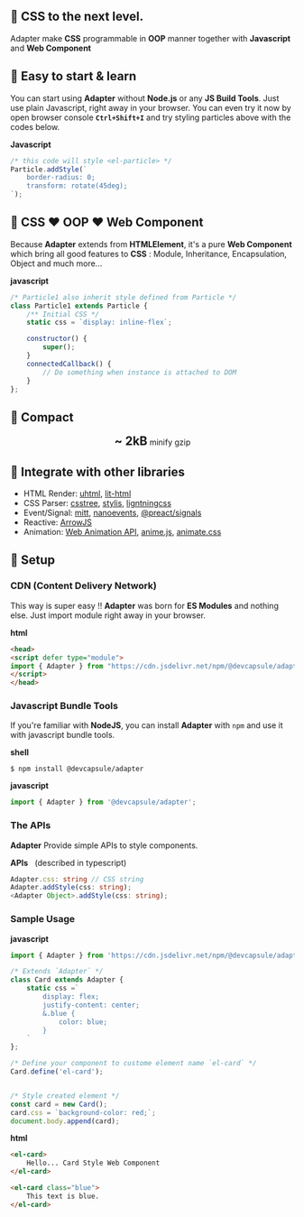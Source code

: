 ## 🎉 CSS to the next level.

Adapter make **CSS** programmable in **OOP** manner together with **Javascript** and **Web Component**

## 🎉 Easy to start & learn
You can start using **Adapter** without **Node.js** or any
**JS Build Tools**. Just use plain Javascript, right away in your browser.
You can even try it now by open browser console **`Ctrl+Shift+I`** and try
styling particles above with the codes below.

<el-code-block>
    <div el="bar-top-left">
        <b>Javascript</b>
    </div>

```js
/* this code will style <el-particle> */
Particle.addStyle(`
    border-radius: 0;
    transform: rotate(45deg);
`);
```
</el-code-block>

## 🎉 CSS ❤️ OOP ❤️ Web Component

Because **Adapter** extends from **HTMLElement**, it's a pure **Web Component**
which bring all good features to **CSS** : Module, Inheritance, Encapsulation,
Object and much more...

<el-code-block>
    <div el="bar-top-left"><b>javascript</b></div>

```js
/* Particle1 also inherit style defined from Particle */
class Particle1 extends Particle {
    /** Initial CSS */
    static css = `display: inline-flex`;

    constructor() {
        super();
    }
    connectedCallback() {
        // Do something when instance is attached to DOM
    }
};

```
</el-code-block>

## 🎉 Compact

<div style="text-align: center;">
<strong style="font-size: 1.5em;">~ 2kB</strong> minify gzip
</div>

## 🎉 Integrate with other libraries

- HTML Render:
  [uhtml](https://github.com/WebReflection/uhtml),
  [lit-html](https://lit.dev/docs/libraries/standalone-templates/)
- CSS Parser:
  [csstree](https://github.com/csstree/csstree),
  [stylis](https://stylis.js.org/),
  [ligntningcss](https://lightningcss.dev/)
- Event/Signal: [mitt](https://www.npmjs.com/package/mitt),
  [nanoevents](https://github.com/ai/nanoevents]),
  [@preact/signals]()
- Reactive: [ArrowJS](https://www.arrow-js.com/)
- Animation:
  [Web Animation API](https://developer.mozilla.org/en-US/docs/Web/API/Web_Animations_API),
  [anime.js](https://animejs.com/),
  [animate.css](https://animate.style/)

## 🎉 Setup

### CDN (Content Delivery Network)

This way is super easy !! **Adapter** was born for **ES Modules** and
nothing else. Just import module right away in your browser.

<el-code-block>
    <div el="bar-top-left">
        <b>html</b>
    </div>

```html
<head>
<script defer type="module">
import { Adapter } from "https://cdn.jsdelivr.net/npm/@devcapsule/adapter/+esm";
</script>
</head>
```
</el-code-block>

### Javascript Bundle Tools

If you're familiar with **NodeJS**, you can install **Adapter**
with `npm` and use it with javascript bundle tools.

<el-code-block>
    <div el="bar-top-left">
        <b>shell</b>
    </div>

```shell
$ npm install @devcapsule/adapter
```
</el-code-block>

<el-code-block>
    <div el="bar-top-left">
        <b>javascript</b>
    </div>

```js
import { Adapter } from '@devcapsule/adapter';
```
</el-code-block>

### The APIs

**Adapter** Provide simple APIs to style components.

<el-code-block>
    <div el="bar-top-left">
        <b>APIs</b>
        <span style="margin-left: 0.5rem;">(described in typescript)</span>
    </div>

```ts
Adapter.css: string // CSS string
Adapter.addStyle(css: string);
<Adapter Object>.addStyle(css: string);
```

</el-code-block>

### Sample Usage

<el-code-block>
    <div el="bar-top-left">
        <b>javascript</b>
    </div>

```js
import { Adapter } from 'https://cdn.jsdelivr.net/npm/@devcapsule/adapter/+esm';

/* Extends `Adapter` */
class Card extends Adapter {
    static css =`
        display: flex;
        justify-content: center;
        &.blue {
            color: blue;
        }
    `
};

/* Define your component to custome element name `el-card` */
Card.define('el-card');


/* Style created element */
const card = new Card();
card.css = `background-color: red;`;
document.body.append(card);

```
</el-code-block>

<el-code-block>
    <div el="bar-top-left">
        <b>html</b>
    </div>

```html
<el-card>
    Hello... Card Style Web Component
</el-card>

<el-card class="blue">
    This text is blue.
</el-card>
```
</el-code-block>